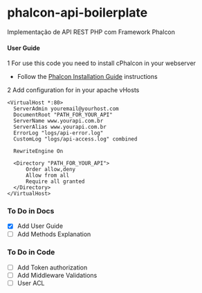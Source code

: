 # phalcon-api-boilerplate
Implementação de API REST PHP com Framework Phalcon

#### User Guide

1 For use this code you need to install cPhalcon in your webserver
  * Follow the [Phalcon Installation Guide](https://github.com/phalcon/cphalcon) instructions
  
2 Add configuration for in your apache vHosts
``` 
<VirtualHost *:80>
  ServerAdmin youremail@yourhost.com
  DocumentRoot "PATH_FOR_YOUR_API"
  ServerName www.yourapi.com.br
  ServerAlias www.yourapi.com.br
  ErrorLog "logs/api-error.log"
  CustomLog "logs/api-access.log" combined

  RewriteEngine On

  <Directory "PATH_FOR_YOUR_API">
      Order allow,deny
      Allow from all
      Require all granted
  </Directory>
</VirtualHost>
```

### To Do in Docs

- [x] Add User Guide
- [ ] Add Methods Explanation

### To Do in Code
- [ ] Add Token authorization
- [ ] Add Middleware Validations
- [ ] User ACL
